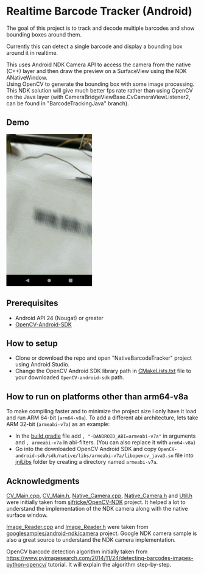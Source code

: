 # Realtime Barcode Tracker (Android)
The goal of this project is to track and decode multiple barcodes and show bounding boxes around them.

Currently this can detect a single barcode and display a bounding box around it in realtime.  

This uses Android NDK Camera API to access the camera from the native (C++) layer and then draw the preview on a SurfaceView using the NDK ANativeWindow.  
Using OpenCV to generate the bounding box with some image processing.  
This NDK solution will give much better fps rate rather than using OpenCV on the Java layer (with CameraBridgeViewBase.CvCameraViewListener2, can be found in "BarcodeTrackingJava" branch).

## Demo

![demo gif](demo.gif)

## Prerequisites

- Android API 24 (Nougat) or greater
- [OpenCV-Android-SDK](https://sourceforge.net/projects/opencvlibrary/files/opencv-android/)

## How to setup

- Clone or download the repo and open "NativeBarcodeTracker" project using Android Studio.
- Change the OpenCV Android SDK library path in [CMakeLists.txt](NativeBarcodeTracker/app/src/main/cpp/CMakeLists.txt#L4) file to your downloaded `OpenCV-android-sdk` path.

## How to run on platforms other than arm64-v8a

To make compiling faster and to minimize the project size I only have it load and run ARM 64-bit (`arm64-v8a`). To add a different abi architecture, lets take ARM 32-bit (`armeabi-v7a`) as an example:

- In the [build.gradle](NativeBarcodeTracker/app/build.gradle#L16#L19) file add `, "-DANDROID_ABI=armeabi-v7a"` in arguments and `, armeabi-v7a` in abi-filters. (You can also replace it with `arm64-v8a`)
- Go into the downloaded OpenCV Android SDK and copy `OpenCV-android-sdk/sdk/native/libs/armeabi-v7a/libopencv_java3.so` file into [jniLibs](NativeBarcodeTracker/app/src/main/jniLibs) folder by creating a directory named `armeabi-v7a`.

## Acknowledgments

[CV_Main.cpp](NativeBarcodeTracker/app/src/main/cpp/CV_Main.cpp), [CV_Main.h](NativeBarcodeTracker/app/src/main/cpp/CV_Main.h), [Native_Camera.cpp](NativeBarcodeTracker/app/src/main/cpp/Native_Camera.cpp), [Native_Camera.h](NativeBarcodeTracker/app/src/main/cpp/Native_Camera.h) and [Util.h](NativeBarcodeTracker/app/src/main/cpp/Util.h) were initially taken from [sjfricke/OpenCV-NDK](https://github.com/sjfricke/OpenCV-NDK) project. It helped a lot to understand the implementation of the NDK camera along with the native surface window.  

[Image_Reader.cpp](NativeBarcodeTracker/app/src/main/cpp/Image_Reader.cpp) and [Image_Reader.h](NativeBarcodeTracker/app/src/main/cpp/Image_Reader.h) were taken from [googlesamples/android-ndk/camera](https://github.com/googlesamples/android-ndk/tree/master/camera) project. Google NDK camera sample is also a great source to understand the NDK camera implementation.  

OpenCV barcode detection algorithm initially taken from https://www.pyimagesearch.com/2014/11/24/detecting-barcodes-images-python-opencv/ tutorial. It will explain the algorithm step-by-step.
